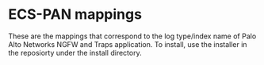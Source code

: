 # ECS-PAN mappings 
These are the mappings that correspond to the log type/index name of Palo Alto Networks NGFW and Traps application. 
To install, use the installer in the reposiorty under the install directory.
